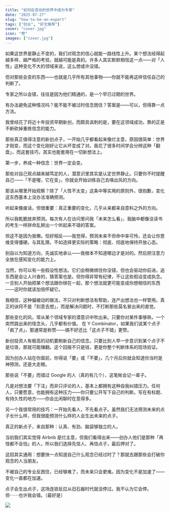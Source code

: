 ```yaml
---
title: "如何在变动的世界中成为专家"
date: "2025-07-27"
slug: "how-to-be-an-expert"
tags: ["创业", "好文推荐"]
cover: "cover.jpg"
icon: "😎"
images: ["cover.jpg"]
---
```

如果这世界是静止不变的，我们对观念的信心就能一路线性上升。某个想法经得起越多样、越严格的考验，就越可能是真的。许多人其实默默相信这一点——对「人性」这种变化不大的领域来说，这么想或许没错。



但对那些会变的东西——也就是几乎所有其他事物——你就不能再这样信任自己的判断了。



专家之所以会错，往往是因为他们精通的，是一个早已过期的世界。



有办法避免这种情况吗？能不能不被过时信念困住？答案是——可以，但得靠一点方法。



我曾经花了将近十年投资早期新创，而颇具讽刺的是，要在这领域成功，靠的正是不断砍掉重练信念的能力。



那些真正值得注意的新创点子，一开始几乎都看起来像烂主意，原因很简单：世界才刚变，而这个变化刚好让它从坏变成了对。我花了很多时间学会分辨这种「翻盘」，而这套技巧，其实也能套用在一切新想法上。



第一步，养成一种信念：世界一定会变。



那些对自己观点越来越笃定的人，潜意识里其实是认定世界静止。只要你不时提醒自己——「不是喔，它在变」，你就会开始训练自己去嗅出风的方向。



那该从哪里开始观察？除了「人性不太变」这条中等实用的原则外，很抱歉，变化这东西基本上没办法准确预测。



听起来像废话，但很重要：真正重要的变化，几乎从来都来自意料之外的方向。



所以我乾脆放弃预测。每次有人在访问里问我「未来怎么看」，我脑中都像没读书的考生一样拼命乱掰出一个听起来不错的答案。



但这不是因为我懒。恰好相反——我觉得，预测未来不但命中率可怜，还会让你思维变得僵硬。与其乱猜，不如选择更实际的策略：彻底、彻底地保持开放心态。



别自以为知道方向，先诚实地承认——我根本不知道哪边才是对的。然后把注意力全放在感知变化的能力上。



当然，你可以有一些假设性想法。它们会稍微绑住你没错，但也会驱动你前进。追东西是会让人兴奋的，猜答案也是。但你得非常有纪律，不让这些假设变成执念。
一旦别人开始把某个想法跟你绑在一起，那个想法就更可能变成你想相信的东西——这时你就该加倍怀疑它。



我相信，这种偏被动的做法，不只对判断想法有帮助，连产出想法也一样管用。真正的诀窍不是「刻意去想」，而是解决问题时，不打断那些莫名冒出来的直觉。



那些变化的风，常从某个领域专家的潜意识中吹出来。只要你对某件事够熟，一个突然跳出来的怪念头，几乎都有价值。
在 Y Combinator，如果我们说某个点子「疯了点」，那通常是称赞——搞不好还比「这点子不错」更赞。



新创投资人有极高的动机要刷新自己的信念。只要比别人早一步意识到某个点子不是垃圾，那就可能赚翻。这个回报不只是钱，更是你整个判断体系的现场验证。



因为创办人站在你面前，你得说「要」或「不要」，几个月后你就会知道你当时是神预测，还是大走眼。



那些说「不要」而错过 Google 的人（真的有几个），这笔帐会记一辈子。



凡是对想法要「下注」而非只评论的人，基本上都拥有这种自我纠错压力。任何人，只要愿意，也能拥有这种压力——你只要公开写下自己的判断。写在有标题、有持久性的地方——你会比闲聊时在意得多。



另一个我很常用的技巧：一开始先看人，不先看点子。虽然我们无法预测未来的点子长什么样，但我很能预测什么样的人会生出未来的点子。



真正的新点子，来自那种：认真、有劲、脑袋够独立的人。



当初我们其实觉得 Airbnb 是烂主意，但我们看得出来——创办人他们是那种「再怪都不会怕」的人，所以我们选择先信人、再信点子，最后押对了。



这招其实通用：想要快一点知道自己什么观念已经过时了？那就去跟那些会打破你观念的人当朋友。



不被自己的专业反困住，已经够难了，而未来只会更难。因为变化不是加速了——变化一直都在加速。



点子会生出点子，这场连锁反应从旧石器时代就没停过。我不认为它会停。
但⋯⋯也许我会错。（最好是）




![](https://prod-files-secure.s3.us-west-2.amazonaws.com/112d0858-5090-4d34-a606-b75eb8d65fd2/46476355-9cf3-4e99-9b7a-3531bc426380/1000202064.png?X-Amz-Algorithm=AWS4-HMAC-SHA256&X-Amz-Content-Sha256=UNSIGNED-PAYLOAD&X-Amz-Credential=ASIAZI2LB466YLW6O4ND%2F20251027%2Fus-west-2%2Fs3%2Faws4_request&X-Amz-Date=20251027T234342Z&X-Amz-Expires=3600&X-Amz-Security-Token=IQoJb3JpZ2luX2VjEPj%2F%2F%2F%2F%2F%2F%2F%2F%2F%2FwEaCXVzLXdlc3QtMiJHMEUCIGiXQh1bWG2sHqoLboowKUVM13e4DBnbLnMTXhcQWAjZAiEAwnwLk%2B4P7GBUzkHWkhGv8Tm3WbHoFVSEauy%2FfOLCIrgqiAQIsP%2F%2F%2F%2F%2F%2F%2F%2F%2F%2FARAAGgw2Mzc0MjMxODM4MDUiDPnoebyqyxBsLg63kircA2CCOHKr%2FS2HoiRUfn5AQyNuJaxKaU5b%2BqM5K2IE8gW%2B7ZbjjpJKLvIo5t0Q9%2BgoP48I%2Bu7rh2IZrktTA2v7RQpfwWSIkjbqR0J9po1FTu7DBcycynO8K%2FzdpPzHES81E5I7B63oWLsnu13GPHIopWQ7SrCI1IGTqarFK46yJG%2F%2FZkOh35%2FMQRQ7UvbzU4dZGdF%2F33ADtuDGB9E8AcCZKM0KLDOkWRZPl%2Fp3m8KFObDEUtCvcZX8StpTUKQe%2FZcBBkWwqCqGvffCSrKoc6tmVVAaGf5D5EtfAxveOXY3B6gsUKWMatYr3hicsXSvjdm0VPmWbm7%2BNJpXi2RMM%2FZBUp7IXCE2gKJrqbYSe2FqenLg4GJ5L%2BqYI5ukSHf4uWa%2BtvBz9zvEyEaloUjC46GIF7oIoRKlQMwqDrb0Fk0rhfAUEVytZ%2FsyzgI8l%2FVp4PPgptMcMdaBpjYE%2BxEiQnhGZSpvxHcnppgpk8oHMNA6ooL2GANPC9fqj8IdKGYhsKm7Lh0TfXujUFBov51HtKv29zdM%2FmRDrw0MQUwMBEMBxZJfnhocGOV4We0WFfaqI0nuAHrO6%2B0wnQUAevH%2F4XoIGfqZfmmuggPDaKjAhflwdckzwKTcj4dnr83tDeY3MOz7%2F8cGOqUBiNf2Wel374gwQXvch0dD447XOe1xNxUBWBcEoFDeKTFOBvyiu7OgJipO6%2BMPCToVLBrQGtBAGiSQwQKjZXH29H1O1pLD%2FZA3PZFUqsH4E43ylR3D3uqilOiM1cyVa9c%2B3t4HUzVmD32Si2Za7mgOheRKdfGar6STeQUjTQTXFFrMuWZxI8ErYLXbTr93VlqyCxFkv%2FG7dU3hg%2BchvScXi%2B%2Bh3ycJ&X-Amz-Signature=be62e1061cef1f9066059993780f45c31111e1701ff7a5e0b576958a61bf4d6d&X-Amz-SignedHeaders=host&x-amz-checksum-mode=ENABLED&x-id=GetObject)

